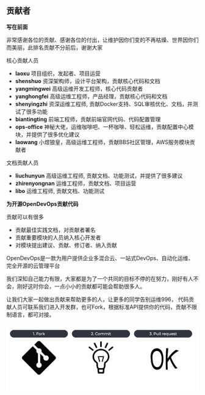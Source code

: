 
## 贡献者


**写在前面**

非常感谢各位的贡献、感谢各位的付出，让维护因你们变的不再枯燥、世界因你们而美丽，此排名贡献不分前后，谢谢大家


核心贡献人员
- **laoxu** 项目组织，发起者、项目运营
- **shenshuo** 资深架构师，设计平台架构，贡献核心代码和文档
- **yangmingwei** 高级运维开发工程师，核心代码贡献者
- **yanghongfei** 高级运维工程师，产品经理，贡献核心代码和文档
- **shenyingzhi** 资深运维工程师, 贡献Docker支持、SQL审核优化、文档，并测试了很多功能
- **biantingting**  前端工程师，贡献前端官网代码、代码配置管理
- **ops-office** 神秘大佬，运维咖啡吧、一杯咖啡、轻松运维，贡献配置中心模块，并提供了很多优化建议
- **laowang** 小煜狼皇，高级运维工程师，贡献BBS社区管理，AWS服务模块贡献者

文档贡献人员
- **liuchunyun** 高级运维工程师, 贡献文档、功能测试，并提供了很多建议
- **zhirenyongnan**  运维工程师，贡献文档、项目运营
- **libo** 运维工程师, 贡献文档、功能测试



**为开源OpenDevOps贡献代码**

贡献可以有很多

- 贡献最佳实践文档，对贡献者署名
- 贡献重要模块的人员纳入核心开发者
- 对模块提出建议、贡献、修订者、纳入贡献

OpenDevOps是一款为用户提供企业多混合云、一站式DevOps、自动化运维、完全开源的云管理平台  


我们深知自己能力有限，大家都是为了一个共同的目标不停的在努力，刚好有人不会，刚好这时你会，一点小小的贡献都可能会帮助很多人。

让我们大家一起做出贡献来帮助更多的人，让更多的同学告别运维996， 代码贡献人员可联系我们进入开发群，也可Fork，根据标准API提供你的代码，贡献不限制语言，都可对接。

![](./_static/images/contribute.png)